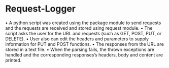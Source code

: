 # Request-Logger
• A python script was created using the package module to send requests and the requests are
received and stored using request module.
• The script asks the user for the URL and requests (such as GET, POST, PUT, or DELETE).
• User also can edit the headers and parameters to supply information for PUT and POST functions.
• The responses from the URL are stored in a text file.
• When the parsing fails, the thrown exceptions are handled and the corresponding responses’s
headers, body and content are printed.
